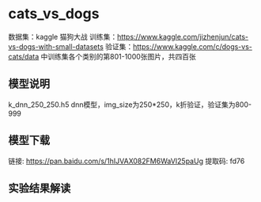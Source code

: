 # cats_vs_dogs

数据集：kaggle 猫狗大战
训练集：https://www.kaggle.com/jizhenjun/cats-vs-dogs-with-small-datasets
验证集：https://www.kaggle.com/c/dogs-vs-cats/data 中训练集各个类别的第801-1000张图片，共四百张

## 模型说明
k_dnn_250_250.h5 dnn模型，img_size为250*250，k折验证，验证集为800-999

## 模型下载
链接: https://pan.baidu.com/s/1hIJVAX082FM6WaVI25paUg 提取码: fd76

## 实验结果解读